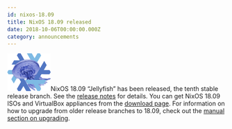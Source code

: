 ```yaml
---
id: nixos-18.09
title: NixOS 18.09 released
date: 2018-10-06T00:00:00.000Z
category: announcements
---
```


[![18.09 Jellyfish logo](../../../assets/logo/nixos-logo-18.09-jellyfish-lores.png)](https://github.com/NixOS/nixos-artwork/blob/master/releases/18.09-jellyfish/jellyfish.png)NixOS 18.09 “Jellyfish” has been released, the tenth stable release branch. See the [release notes](/manual/nixos/stable/release-notes.html#sec-release-18.09) for details. You can get NixOS 18.09 ISOs and VirtualBox appliances from the [download page](/download). For information on how to upgrade from older release branches to 18.09, check out the [manual section on upgrading](/manual/nixos/stable/index.html#sec-upgrading).
